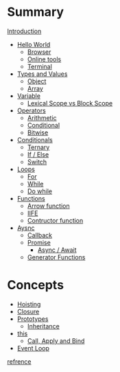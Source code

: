 # Summary

[Introduction](introduction.md)

- [Hello World](hello-world.md)
  - [Browser](hello/browser.md)
  - [Online tools](hello/online-playground.md)
  - [Terminal](hello/terminal.md)
- [Types and Values](types-and-values.md)
  - [Object](types/object.md)
  - [Array](types/array.md)
- [Variable](variable.md)
  - [Lexical Scope vs Block Scope]()
- [Operators](operators.md)
  - [Arithmetic](operators/arithmetic.md)
  - [Conditional](operators/conditional,md)
  - [Bitwise](operators/bitwise.md)
- [Conditionals](conditionals.md)
  - [Ternary]()
  - [If / Else]()
  - [Switch]()
- [Loops](loops.md)
  - [For]()
  - [While]()
  - [Do while]()
- [Functions](functions.md)
  - [Arrow function]()
  - [IIFE]()
  - [Contructor function]()
- [Aysnc](aysnc.md)
  - [Callback]()
  - [Promise]()
    - [Async / Await]()
  - [Generator Functions]()

# Concepts

- [Hoisting](hoisting.md)
- [Closure](closure.md)
- [Prototypes](prototypes.md)
  - [Inheritance]()
- [this](this.md)
  - [Call, Apply and Bind]()
- [Event Loop](event-loop.md)

[refrence](refrence.md)
